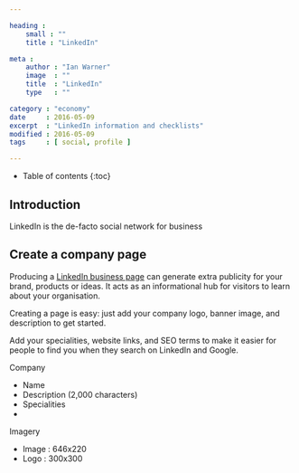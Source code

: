 ```yaml
---

heading :
    small : ""
    title : "LinkedIn"

meta :
    author : "Ian Warner"
    image  : ""
    title  : "LinkedIn"
    type   : ""

category : "economy"
date     : 2016-05-09
excerpt  : "LinkedIn information and checklists"
modified : 2016-05-09
tags     : [ social, profile ]

---
```


* Table of contents
{:toc}

## Introduction

LinkedIn is the de-facto social network for business

## Create a company page

Producing a [LinkedIn business page][] can generate extra publicity for your
brand, products or ideas. It acts as an informational hub for visitors to learn
about your organisation.

Creating a page is easy: just add your company logo, banner image, and description
to get started.

Add your specialities, website links, and SEO terms to make it easier for people
to find you when they search on LinkedIn and Google.

Company
- Name
- Description (2,000 characters)
- Specialities
-

Imagery
- Image : 646x220
- Logo  : 300x300

[LinkedIn business page]:https://business.linkedin.com/marketing-solutions/company-pages

[DryKISS]:https://www.linkedin.com/company/drykiss-ltd
[Triangle solutions]:https://www.linkedin.com/company/triangle-solutions